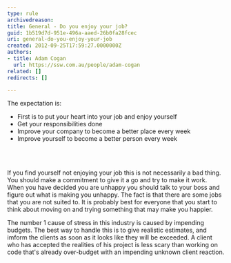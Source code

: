 ```yaml
---
type: rule
archivedreason: 
title: General - Do you enjoy your job?
guid: 1b519d7d-951e-496a-aaed-26b0fa28fcec
uri: general-do-you-enjoy-your-job
created: 2012-09-25T17:59:27.0000000Z
authors:
- title: Adam Cogan
  url: https://ssw.com.au/people/adam-cogan
related: []
redirects: []

---
```



 <p>The expectation is&#58;             </p>
                <ul>
                    <li>First is to put your heart into your job and enjoy yourself</li>
                    <li>Get your responsibilities done</li>
                    <li>Improve your company to become a better place every week</li>
                    <li>Improve yourself to become a better person every week</li>
                </ul>
<br><excerpt class='endintro'></excerpt><br>
<p>
                    If you find yourself not enjoying your job this is not necessarily a bad thing.
                    You should make a commitment to give it a go and try to make it work. When you have
                    decided you are unhappy you should talk to your boss and figure out what is making
                    you unhappy. The fact is that there are some jobs that you are not suited to. It
                    is probably best for everyone that you start to think about moving on and trying
                    something that may make you happier.
                </p>
                <p>
                    The number 1 cause of stress in this industry is caused by impending budgets. The
                    best way to handle this is to give realistic estimates, and imform the clients as
                    soon as it looks like they will be exceeded. A client who has accepted the realities
                    of his project is less scary than working on code that's already over-budget with
                    an impending unknown client reaction.
                </p>


